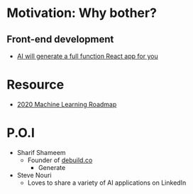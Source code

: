 # Motivation: Why bother?
## Front-end development
- [AI will generate a full function React app for you](https://www.linkedin.com/posts/stevenouri_innovation-technology-artificialintelligence-activity-6690963606454042624-u1GG)

# Resource
- [2020 Machine Learning Roadmap](https://www.youtube.com/watch?v=pHiMN_gy9mk)
# P.O.I
- Sharif Shameem
  - Founder of [debuild.co](debuild.co)
    - Generate  
- Steve Nouri
  - Loves to share a variety of AI applications on LinkedIn
